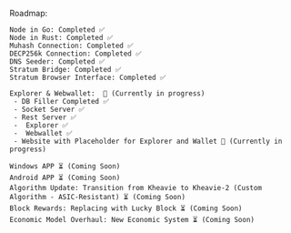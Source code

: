 Roadmap:

    Node in Go: Completed ✅
    Node in Rust: Completed ✅
    Muhash Connection: Completed ✅
    DECP256k Connection: Completed ✅
    DNS Seeder: Completed ✅ 
    Stratum Bridge: Completed ✅ 
    Stratum Browser Interface: Completed ✅ 
    
    Explorer & Webwallet:  🔄 (Currently in progress)
     - DB Filler Completed ✅
     - Socket Server ✅
     - Rest Server ✅
     -  Explorer ✅
     -  Webwallet ✅
     - Website with Placeholder for Explorer and Wallet 🔄 (Currently in progress)

    Windows APP ⏳ (Coming Soon)
    Android APP ⏳ (Coming Soon)
    Algorithm Update: Transition from Kheavie to Kheavie-2 (Custom Algorithm - ASIC-Resistant) ⏳ (Coming Soon)
    Block Rewards: Replacing with Lucky Block ⏳ (Coming Soon)
    Economic Model Overhaul: New Economic System ⏳ (Coming Soon)
